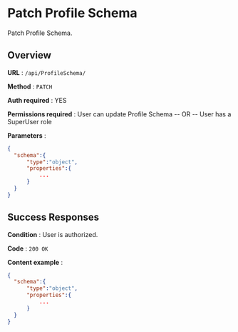 # Patch Profile Schema

Patch Profile Schema.

## Overview

**URL** : `/api/ProfileSchema/`

**Method** : `PATCH`

**Auth required** : YES

**Permissions required** : User can update Profile Schema -- OR -- User has a SuperUser role

**Parameters** :

```json
{
  "schema":{
      "type":"object",
      "properties":{
          ...
      }
  }
}
```

## Success Responses

**Condition** : User is authorized.

**Code** : `200 OK`

**Content example** :

```json
{
  "schema":{
      "type":"object",
      "properties":{
          ...
      }
  }
}
```
